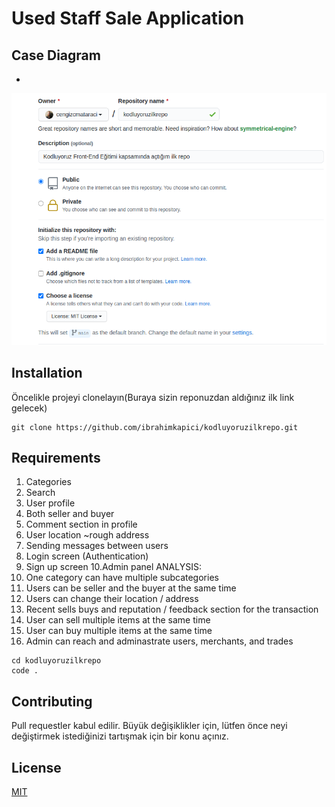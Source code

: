 # Used Staff Sale Application
## Case Diagram
* 
![Github](https://github.com/Kodluyoruz/taskforce/blob/main/git/odev1/figures/github.png)

## Installation 

Öncelikle projeyi clonelayın(Buraya sizin reponuzdan aldığınız ilk link gelecek)

```
git clone https://github.com/ibrahimkapici/kodluyoruzilkrepo.git
```

## Requirements 

1. Categories
2. Search
3. User profile
4. Both seller and buyer
5. Comment section in profile
6. User location ~rough address 
7. Sending messages between users
8. Login screen (Authentication) 
9. Sign up screen
10.Admin panel
ANALYSIS: 
1. One category can have multiple subcategories
2. Users can be seller and the buyer at the same time
3. Users can change their location / address 
4. Recent sells buys and reputation / feedback section for the transaction
5. User can sell multiple items at the same time 
6. User can buy multiple items at the same time
9. Admin can reach and adminastrate users, merchants, and trades 

```
cd kodluyoruzilkrepo
code .
```

## Contributing 

Pull requestler kabul edilir. Büyük değişiklikler için, lütfen önce neyi değiştirmek istediğinizi tartışmak için bir konu açınız.

## License

[MIT](https://choosealicense.com/licenses/mit/)
